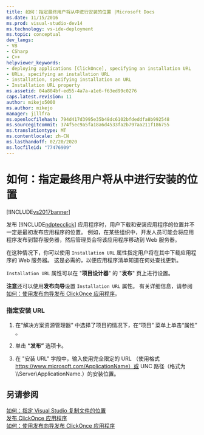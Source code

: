 ```yaml
---
title: 如何：指定最终用户将从中进行安装的位置 |Microsoft Docs
ms.date: 11/15/2016
ms.prod: visual-studio-dev14
ms.technology: vs-ide-deployment
ms.topic: conceptual
dev_langs:
- VB
- CSharp
- C++
helpviewer_keywords:
- deploying applications [ClickOnce], specifying an installation URL
- URLs, specifying an installation URL
- installation, specifying installation an URL
- Installation URL property
ms.assetid: 04a804bf-ed55-4a7a-a1e6-f63ed99c0276
caps.latest.revision: 11
author: mikejo5000
ms.author: mikejo
manager: jillfra
ms.openlocfilehash: 794d417d3995e35b48dc6102bfdeddfa8b992548
ms.sourcegitcommit: 374f5ec9a5fa18a6d4533fa2b797aa211f186755
ms.translationtype: MT
ms.contentlocale: zh-CN
ms.lasthandoff: 02/20/2020
ms.locfileid: "77476909"
---
```

# <a name="how-to-specify-the-location-where-end-users-will-install-from"></a>如何：指定最终用户将从中进行安装的位置
[!INCLUDE[vs2017banner](../includes/vs2017banner.md)]

发布 [!INCLUDE[ndptecclick](../includes/ndptecclick-md.md)] 应用程序时，用户下载和安装应用程序的位置并不一定是最初发布应用程序的位置。 例如，在某些组织中，开发人员可能会将应用程序发布到暂存服务器，然后管理员会将该应用程序移动到 Web 服务器。  
  
 在这种情况下，你可以使用 `Installation URL` 属性指定用户将在其中下载应用程序的 Web 服务器。 这是必需的，以便应用程序清单知道在何处查找更新。  
  
 `Installation URL` 属性可以在 "**项目设计器**" 的 "**发布**" 页上进行设置。  
  
 **注意**还可以使用**发布向导**设置 `Installation URL` 属性。 有关详细信息，请参阅[如何：使用发布向导发布 ClickOnce 应用程序](../deployment/how-to-publish-a-clickonce-application-using-the-publish-wizard.md)。  
  
### <a name="to-specify-an-installation-url"></a>指定安装 URL  
  
1. 在“解决方案资源管理器” 中选择了项目的情况下，在“项目”  菜单上单击“属性” 。  
  
2. 单击 **“发布”** 选项卡。  
  
3. 在 "安装 URL" 字段中，输入使用完全限定的 URL （使用格式 https://www.microsoft.com/ApplicationName）或 UNC 路径（格式为 \\\Server\ApplicationName.）的安装位置。  
  
## <a name="see-also"></a>另请参阅  
 [如何：指定 Visual Studio 复制文件的位置](../deployment/how-to-specify-where-visual-studio-copies-the-files.md)   
 [发布 ClickOnce 应用程序](../deployment/publishing-clickonce-applications.md)   
 [如何：使用发布向导发布 ClickOnce 应用程序](../deployment/how-to-publish-a-clickonce-application-using-the-publish-wizard.md)
